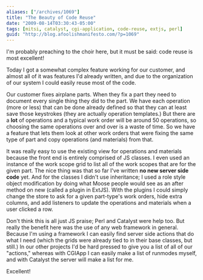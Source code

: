 ```yaml
---
aliases: ["/archives/1069"]
title: "The Beauty of Code Reuse"
date: "2009-08-14T03:30:43-05:00"
tags: [mitsi, catalyst, cgi-application, code-reuse, extjs, perl]
guid: "http://blog.afoolishmanifesto.com/?p=1069"
---
```

I'm probably preaching to the choir here, but it must be said: code reuse is
most excellent!

Today I got a somewhat complex feature working for our customer, and almost all
of it was features I'd already written, and due to the organization of our
system I could easily reuse most of the code.

Our customer fixes airplane parts. When they fix a part they need to document
every single thing they did to the part. We have each operation (more or less)
that can be done already defined so that they can at least save those keystrokes
(they are actually operation templates.) But there are a **lot** of operations
and a typical work order will be around 50 operations, so choosing the same
operations over and over is a waste of time. So we have a feature that lets them
look at other work orders that were fixing the same type of part and copy
operations (and materials) from that.

It was really easy to use the existing view for operations and materials because
the front end is entirely comprised of JS classes. I even used an instance of
the work scope grid to list all of the work scopes that are for the given part.
The nice thing was that so far I've written **no new server side code** yet. And
for the classes I didn't use inheritance; I used a role style object
modification by doing what Moose people would see as an after method on new
(called a plugin in ExtJS). With the plugins I could simply change the store to
ask for a given part-type's work orders, hide extra columns, and add listeners
to update the operations and materials when a user clicked a row.

Don't think this is all just JS praise; Perl and Catalyst were help too. But
really the benefit here was the use of any web framework in general. Because I'm
using a framework I can easily find server side actions that do what I need
(which the grids were already tied to in their base classes, but still.) In our
other projects I'd be hard pressed to give you a list of all of our "actions,"
whereas with CGIApp I can easily make a list of runmodes myself, and with
Catalyst the server will make a list for me.

Excellent!

